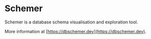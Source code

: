 # Schemer

Schemer is a database schema visualisation and exploration tool.

More information at [https://dbschemer.dev](https://dbschemer.dev).
